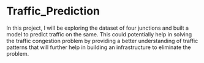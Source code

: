 # Traffic_Prediction
In this project, I will be exploring the dataset of four junctions and built a model to predict traffic on the same. This could potentially help in solving the traffic congestion problem by providing a better understanding of traffic patterns that will further help in building an infrastructure to eliminate the problem.
